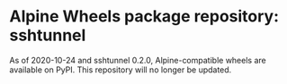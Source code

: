 # Alpine Wheels package repository: sshtunnel

As of 2020-10-24 and sshtunnel 0.2.0, Alpine-compatible wheels are available on PyPI. This repository will no longer be updated.

